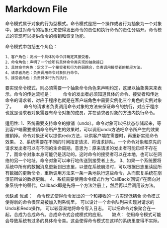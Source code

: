 ﻿# Markdown File

命令模式属于对象的行为型模式。命令模式是把一个操作或者行为抽象为一个对象中，通过对命令的抽象化来使得发出命令的责任和执行命令的责任分隔开。命令模式的实现可以提供命令的撤销和恢复功能。

命令模式中包括五个角色：

	1、客户角色：发出一个具体的命令并确定其接受者。
	2、命令角色：声明了一个给所有具体命令类实现的抽象接口
	3、具体命令角色：定义了一个接受者和行为的弱耦合，负责调用接受者的相应方法。
	4、请求者角色：负责调用命令对象执行命令。
	5、接受者角色：负责具体行为的执行。


要实现命令模式，则必须需要一个抽象命令角色来声明约定，这里以抽象类来来表示。命令的传达流程是：
　　命令的发出者必须知道具体的命令、接受者和传达命令的请求者，对应于程序也就是在客户端角色中需要实例化三个角色的实例对象了。
　　命令的请求者负责调用命令对象的方法来保证命令的执行，对应于程序也就是请求者对象需要有命令对象的成员，并在请求者对象的方法内执行命令。


适用性:
	1、系统需要支持命令的撤销（undo）。命令对象可以把状态存储起来，等到客户端需要撤销命令所产生的效果时，可以调用undo方法吧命令所产生的效果撤销掉。命令对象还可以提供redo方法，以供客户端在需要时，再重新实现命令效果。
	2、系统需要在不同的时间指定请求、将请求排队。一个命令对象和原先的请求发出者可以有不同的生命周期。意思为：原来请求的发出者可能已经不存在了，而命令对象本身可能仍是活动的。这时命令的接受者可以在本地，也可以在网络的另一个地址。命令对象可以串行地传送到接受者上去。
	3、如果一个系统要将系统中所有的数据消息更新到日志里，以便在系统崩溃时，可以根据日志里读回所有数据的更新命令，重新调用方法来一条一条地执行这些命令，从而恢复系统在崩溃前所做的数据更新。
	4、系统需要使用命令模式作为“CallBack(回调)”在面向对象系统中的替代。Callback即是先将一个方法注册上，然后再以后调用该方法。


优缺点
	优点：　命令模式使得命令发出的一个和接收的一方实现低耦合
		命令模式使得新的命令很容易被加入到系统里。
		可以设计一个命令队列来实现对请求的Undo和Redo操作。
		可以较容易地将命令写入日志。
		可以把命令对象聚合在一起，合成为合成命令。合成命令式合成模式的应用。
　	缺点：
		使用命令模式可能会导致系统有过多的具体命令类。这会使得命令模式在这样的系统里变得不实际。